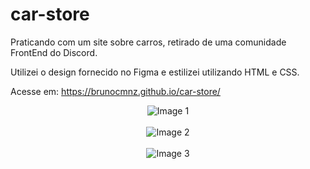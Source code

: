 # car-store
Praticando com um site sobre carros, retirado de uma comunidade FrontEnd do Discord.

Utilizei o design fornecido no Figma e estilizei utilizando HTML e CSS.

Acesse em: https://brunocmnz.github.io/car-store/

<div align="center">
  <img src="https://github.com/brunocmnz/car-store/assets/117315412/2656268b-f43b-4eb6-b6b5-bd09dc9e2f80" alt="Image 1"><br><br>
  <img src="https://github.com/brunocmnz/car-store/assets/117315412/7d4cf68c-1f99-4bd7-8f7d-6dc1fe57b9b1" alt="Image 2"><br><br>
  <img src="https://github.com/brunocmnz/car-store/assets/117315412/41e698b9-53d5-4885-8616-c417c4437b42" alt="Image 3">
</div>


